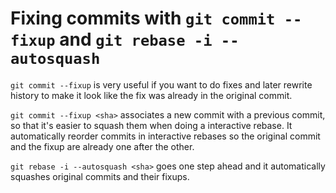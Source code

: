 # Fixing commits with `git commit --fixup` and `git rebase -i --autosquash`

`git commit --fixup` is very useful if you want to do fixes and later rewrite history to make it look like the fix was already in the original commit.

`git commit --fixup <sha>` associates a new commit with a previous commit, so that it's easier to squash them when doing a interactive rebase. It automatically reorder commits in interactive rebases so the original commit and the fixup are already one after the other.

`git rebase -i --autosquash <sha>` goes one step ahead and it automatically squashes original commits and their fixups.

